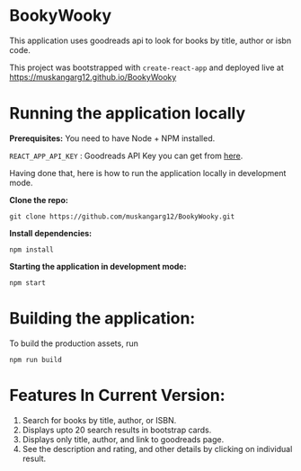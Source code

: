# **BookyWooky**

This application uses goodreads api to look for books by title, author or isbn code.

This project was bootstrapped with `create-react-app` and deployed live at https://muskangarg12.github.io/BookyWooky 

# Running the application locally

**Prerequisites:** You need to have Node + NPM installed.

`REACT_APP_API_KEY` : Goodreads API Key you can get from [here](https://www.goodreads.com/api/keys).

Having done that, here is how to run the application locally in development mode.

**Clone the repo:**

    git clone https://github.com/muskangarg12/BookyWooky.git

**Install dependencies:**

    npm install

**Starting the application in development mode:**

    npm start

# Building the application:

To build the production assets, run

    npm run build

# Features In Current Version:

1. Search for books by title, author, or ISBN.
2. Displays upto 20 search results in bootstrap cards.
3. Displays only title, author, and link to goodreads page.
4. See the description and rating, and other details by clicking on individual result.
